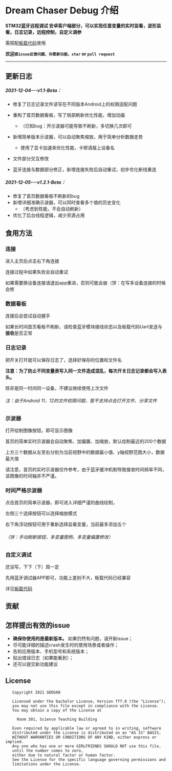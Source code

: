 # Dream Chaser Debug 介绍

**STM32蓝牙远程调试 安卓客户端部分，可以实现任意变量的实时监看，波形监看，日志记录，远程控制，自定义调参**

需搭配[板载代码](https://gitee.com/bitrm2022hardware/stm32_-bluetooth-log)使用

**欢迎`提issue反馈问题、许愿新功能，star` or `pull request`**

------

## 更新日志

##### 2021-12-04---v1.1-Beta：

- 修复了日志记录文件读写在不同版本Android上的权限适配问题

- 重构了首页数据看板，写了局部刷新优化性能，增加动画

  - （已知bug：开示波器可能导致不刷新，多切换几次即可

- 新增简单版本示波器，可以自动聚焦缩放，用于简单分析数据走势

  - 使用了显卡加速来优化性能，卡顿请报上设备名

- 文件部分交互修改

- 蓝牙连接与数据部分修正，新增连接失败后自动重试，初步优化断线重连

  

##### 2021-12-05---v1.2.1-Beta：

- 修复了首页数据看板不刷新的bug
- 新增详细准确示波器，可以同时查看多个值的历史变化
  - （考虑到性能，不会自动刷新）
- 优化了后台线程逻辑，减少资源占用



## 食用方法

### 连接

进入主页后点击右下角连接

连接过程中如果失败会自动重试



如果需要换设备连接请退出app重进，否则可能会崩（饼：在写多设备连接的时候会修



### 数据看板

连接后会尝试自动握手

如果长时间首页看板不刷新，请检查蓝牙模块接线状态以及板载代码Uart发送与**接收**是否正常



### 日志记录

把开关打开就可以保存日志了，选择好保存的位置和文件名

**注意：为了防止不同变量表写入同一文件造成混乱，每次开关日志记录都会写入表头。**

除非是同一时间同一设备，不建议继续使用上次文件

###### 注：由于Android 11、12的文件权限问题，暂不支持点击打开文件、分享文件



### 示波器

打开绘制图像按钮，即可显示图像

首页的简单实时示波器会自动聚焦、加偏置、加缩放，默认绘制最近的200个数据

上方三个数据从左至右分别为当前视野中的数据最小值、y轴视野范围大小，数据最大值

请注意，首页的实时示波器仅作参考，由于蓝牙缓冲机制导致接收时间频率不同，该图像的时间轴并不严谨。



### 时间严格示波器

点击首页的简单示波器，即可进入详细严谨的曲线绘制，

左侧三个选择按钮可以选择缩放模式

右下角浮动按钮可用于重新选择监看变量，当前最多添加五个



###### （饼：手动刷新按钮，多变量图例，多变量偏置修改）



### 自定义调试

还没写，下下（下）周一定

先用蓝牙调试器APP即可，功能上差别不大，板载代码已经兼容

详见[板载代码](https://gitee.com/bitrm2022hardware/stm32_-bluetooth-log)



## 贡献

## 怎样提出有效的issue

- **确保你使用的是最新版本。** 如果仍然有问题，请开新issue；
- 尽可能详细的描述crash发生时的使用场景或者操作；
- 告知应用版本、手机型号和系统版本；
- 贴出错误日志（如果能看到）；
- 还可以提交新功能建议

## License

```
   Copyright 2021 GDDG08

   Licensed under the bachelor License, Version fff.0 (the "License");
   you may not use this file except in compliance with the License.
   You may obtain a copy of the License at

     Room 301, Science Teaching Building

   Even required by applicable law or agreed to in writing, software
   distributed under the License is distributed on an "AS IS" BASIS,
   WITHOUT WARRANTIES OR CONDITIONS OF ANY KIND, either express or implied.
   Any one who has one or more GIRLFRIENDS SHOULD NOT use this file, 
   until the number comes to zero, 
   either due to natural factor or human factor.
   See the License for the specific language governing permissions and
   limitations under the License.
```